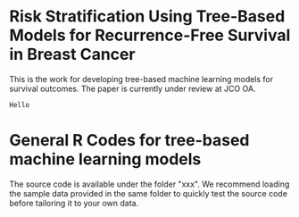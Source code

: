 # Risk Stratification Using Tree-Based Models for Recurrence-Free Survival in Breast Cancer
This is the work for developing tree-based machine learning models for survival outcomes. The paper is currently under review at JCO OA.
```{r}
Hello
```

# General R Codes for tree-based machine learning models
The source code is available under the folder "xxx". We recommend loading the sample data provided in the same folder to quickly test the source code before tailoring it to your own data.
